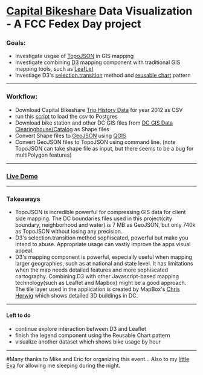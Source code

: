 # [Capital Bikeshare](http://www.capitalbikeshare.com/) Data Visualization - A FCC Fedex Day project

### Goals:

+ Investigate usgae of [TopoJSON](https://github.com/mbostock/topojson) in GIS mapping
+ Investigate combining [D3](http://d3js.org) mapping component with traditional GIS mapping tools, such as [LeafLet](http://leafletjs.com)
+ Investiage D3's [selection.transition](http://bost.ocks.org/mike/transition/) method and [reusable chart](http://bost.ocks.org/mike/chart/) pattern

****

### Workflow:

+ Download Capital Bikeshare [Trip History Data](http://www.capitalbikeshare.com/trip-history-data) for year 2012 as CSV
+ run this [script](https://github.com/xqin1/bikeshare/blob/master/script/loadBikedata.sql) to load the csv to Postgres
+ Download bike station and other DC GIS files from [DC GIS Data Clearinghouse/Catalog](http://dcatlas.dcgis.dc.gov/catalog/) as Shape files
+ Convert Shape files to [GeoJSON](http://www.geojson.org) using [QGIS](http://www.qgis.org)
+ Convert GeoJSON files to TopoJSON using command line. (note TopoJSON can take shape file as input, but there seems to be a bug for multiPolygon features)
****

### [Live Demo](http://xqin1.github.com/bikeshare/bike1.html)

****

### Takeaways

+ TopoJSON is incredible powerful for compressing GIS data for client side mapping. The DC boundaries files used in this project(city boundary, neighborhood and water) is 7 MB as GeoJSON, but only 740k as TopoJSON without losing any precision.
+ D3's selection.transition method sophiscated, powerful but make you intend to abuse. Appropriate usage can vastly improve the apps visual appeal.
+ D3's mapping component is powerful, especially useful when mapping larger geographies, such as at national and state level. It has limitations when the map needs detailed features and more sophiscated cartography. Combining D3 with other Javascript-based mapping technology(such as Leaflet and Mapbox) might be a good approach. The tile layer used in the application is created by MapBox's [Chris Herwig](http://mapbox.com/about/team/#chris-herwig) which shows detailed 3D buildings in DC.

****
#### Left to do
+ continue explore interaction between D3 and Leaflet
+ finish the legend component using the Reusable Chart pattern
+ visualize another dataset which shows bike usage by hour

****
#Many thanks to Mike and Eric for organizing this event... Also to my [little Eva](http://xqin1.github.com/bikeshare/img/eva.png) for allowing me sleeping during the night.

